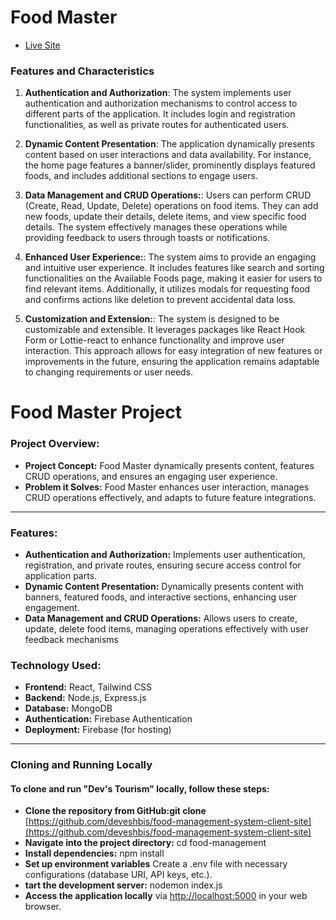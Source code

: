 # Food Master

- [Live Site](https://foods-master-487ce.web.app)

### Features and Characteristics
1. **Authentication and Authorization**: The system implements user authentication and authorization mechanisms to control access to different parts of the application. It includes login and registration functionalities, as well as private routes for authenticated users.

2. **Dynamic Content Presentation**: The application dynamically presents content based on user interactions and data availability. For instance, the home page features a banner/slider, prominently displays featured foods, and includes additional sections to engage users.

3. **Data Management and CRUD Operations:**: Users can perform CRUD (Create, Read, Update, Delete) operations on food items. They can add new foods, update their details, delete items, and view specific food details. The system effectively manages these operations while providing feedback to users through toasts or notifications.
   
4. **Enhanced User Experience:**: The system aims to provide an engaging and intuitive user experience. It includes features like search and sorting functionalities on the Available Foods page, making it easier for users to find relevant items. Additionally, it utilizes modals for requesting food and confirms actions like deletion to prevent accidental data loss.

5. **Customization and Extension:**: The system is designed to be customizable and extensible. It leverages packages like React Hook Form or Lottie-react to enhance functionality and improve user interaction. This approach allows for easy integration of new features or improvements in the future, ensuring the application remains adaptable to changing requirements or user needs.





# Food Master Project

### Project Overview:
- **Project Concept:** Food Master dynamically presents content, features CRUD operations, and ensures an engaging user experience.
- **Problem it Solves:** Food Master enhances user interaction, manages CRUD operations effectively, and adapts to future feature integrations.
---
### Features:
- **Authentication and Authorization:** Implements user authentication, registration, and private routes, ensuring secure access control for application parts.
- **Dynamic Content Presentation:** Dynamically presents content with banners, featured foods, and interactive sections, enhancing user engagement.
- **Data Management and CRUD Operations:** Allows users to create, update, delete food items, managing operations effectively with user feedback mechanisms
### Technology Used:  
- **Frontend:** React, Tailwind CSS
- **Backend:** Node.js, Express.js
- **Database:** MongoDB
- **Authentication:** Firebase Authentication
- **Deployment:** Firebase (for hosting)
---
### Cloning and Running Locally
#### To clone and run "Dev's Tourism" locally, follow these steps:
- **Clone the repository from GitHub:git clone** [https://github.com/deveshbis/food-management-system-client-site](https://github.com/deveshbis/food-management-system-client-site)
- **Navigate into the project directory:** cd food-management
- **Install dependencies:** npm install
- **Set up environment variables** Create a .env file with necessary configurations (database URI, API keys, etc.).
- **tart the development server:** nodemon index.js
- **Access the application locally** via <a href="http://localhost:5000" target="_blank">http://localhost:5000</a> in your web browser.
 
